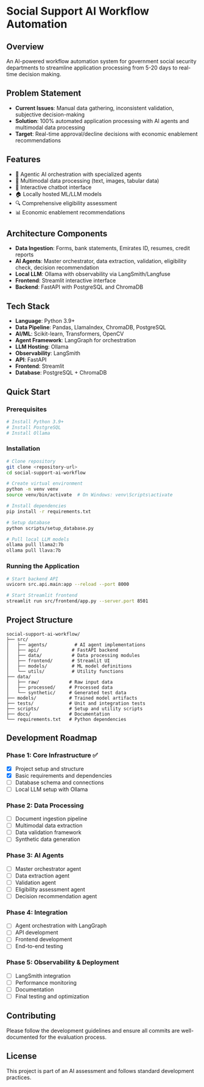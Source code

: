 # Social Support AI Workflow Automation

## Overview
An AI-powered workflow automation system for government social security departments to streamline application processing from 5-20 days to real-time decision making.

## Problem Statement
- **Current Issues**: Manual data gathering, inconsistent validation, subjective decision-making
- **Solution**: 100% automated application processing with AI agents and multimodal data processing
- **Target**: Real-time approval/decline decisions with economic enablement recommendations

## Features
- 🤖 Agentic AI orchestration with specialized agents
- 📄 Multimodal data processing (text, images, tabular data)
- 💬 Interactive chatbot interface
- 🏠 Locally hosted ML/LLM models
- 🔍 Comprehensive eligibility assessment
- 📊 Economic enablement recommendations

## Architecture Components
- **Data Ingestion**: Forms, bank statements, Emirates ID, resumes, credit reports
- **AI Agents**: Master orchestrator, data extraction, validation, eligibility check, decision recommendation
- **Local LLM**: Ollama with observability via LangSmith/Langfuse
- **Frontend**: Streamlit interactive interface
- **Backend**: FastAPI with PostgreSQL and ChromaDB

## Tech Stack
- **Language**: Python 3.9+
- **Data Pipeline**: Pandas, LlamaIndex, ChromaDB, PostgreSQL
- **AI/ML**: Scikit-learn, Transformers, OpenCV
- **Agent Framework**: LangGraph for orchestration
- **LLM Hosting**: Ollama
- **Observability**: LangSmith
- **API**: FastAPI
- **Frontend**: Streamlit
- **Database**: PostgreSQL + ChromaDB

## Quick Start

### Prerequisites
```bash
# Install Python 3.9+
# Install PostgreSQL
# Install Ollama
```

### Installation
```bash
# Clone repository
git clone <repository-url>
cd social-support-ai-workflow

# Create virtual environment
python -m venv venv
source venv/bin/activate  # On Windows: venv\Scripts\activate

# Install dependencies
pip install -r requirements.txt

# Setup database
python scripts/setup_database.py

# Pull local LLM models
ollama pull llama2:7b
ollama pull llava:7b
```

### Running the Application
```bash
# Start backend API
uvicorn src.api.main:app --reload --port 8000

# Start Streamlit frontend
streamlit run src/frontend/app.py --server.port 8501
```

## Project Structure
```
social-support-ai-workflow/
├── src/
│   ├── agents/          # AI agent implementations
│   ├── api/            # FastAPI backend
│   ├── data/           # Data processing modules
│   ├── frontend/       # Streamlit UI
│   ├── models/         # ML model definitions
│   └── utils/          # Utility functions
├── data/
│   ├── raw/           # Raw input data
│   ├── processed/     # Processed data
│   └── synthetic/     # Generated test data
├── models/            # Trained model artifacts
├── tests/             # Unit and integration tests
├── scripts/           # Setup and utility scripts
├── docs/              # Documentation
└── requirements.txt   # Python dependencies
```

## Development Roadmap

### Phase 1: Core Infrastructure ✅
- [x] Project setup and structure
- [x] Basic requirements and dependencies
- [ ] Database schema and connections
- [ ] Local LLM setup with Ollama

### Phase 2: Data Processing
- [ ] Document ingestion pipeline
- [ ] Multimodal data extraction
- [ ] Data validation framework
- [ ] Synthetic data generation

### Phase 3: AI Agents
- [ ] Master orchestrator agent
- [ ] Data extraction agent
- [ ] Validation agent
- [ ] Eligibility assessment agent
- [ ] Decision recommendation agent

### Phase 4: Integration
- [ ] Agent orchestration with LangGraph
- [ ] API development
- [ ] Frontend development
- [ ] End-to-end testing

### Phase 5: Observability & Deployment
- [ ] LangSmith integration
- [ ] Performance monitoring
- [ ] Documentation
- [ ] Final testing and optimization

## Contributing
Please follow the development guidelines and ensure all commits are well-documented for the evaluation process.

## License
This project is part of an AI assessment and follows standard development practices. 